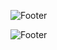 ![Footer](https://capsule-render.vercel.app/api?type=waving&height=100&color=00BFFF&descAlign=0&descAlignY=0&reversal=false)

![Footer](https://capsule-render.vercel.app/api?type=transparent&height=150&color=00BFFF&text=Mariah%20Gomes&descAlign=100&descAlignY=45&reversal=false&fontColor=00BFFF&fontSize=30&animation=fadeIn)


<!--
**Mariah-Gomes/Mariah-Gomes** is a ✨ _special_ ✨ repository because its `README.md` (this file) appears on your GitHub profile.

Here are some ideas to get you started:

- 🔭 I’m currently working on ...
- 🌱 I’m currently learning ...
- 👯 I’m looking to collaborate on ...
- 🤔 I’m looking for help with ...
- 💬 Ask me about ...
- 📫 How to reach me: ...
- 😄 Pronouns: ...
- ⚡ Fun fact: ...
-->
